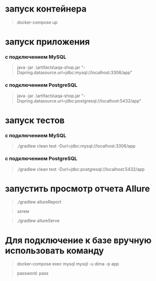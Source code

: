 # запуск контейнера

> docker-compose up

# запуск приложения
### с подключением MySQL
>java -jar .\artifacts\aqa-shop.jar "-Dspring.datasource.url=jdbc:mysql://localhost:3306/app"

### с подключением PostgreSQL
>java -jar .\artifacts\aqa-shop.jar "-Dspring.datasource.url=jdbc:postgresql://localhost:5432/app"


# запуск тестов
### с подключением MySQL
> ./gradlew clean test -Durl=jdbc:mysql://localhost:3306/app

### с подключением PostgreSQL
> ./gradlew clean test -Durl=jdbc:postgresql://localhost:5432/app

# запустить просмотр отчета Allure

> ./gradlew allureReport

> затем

> ./gradlew allureServe


# Для подключение к базе вручную использовать команду
> docker-compose exec mysql mysql -u dima -p app

> password: pass